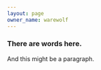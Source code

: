```yaml
---
layout: page
owner_name: warewolf
---
```

### There are words here.

And this might be a paragraph.
